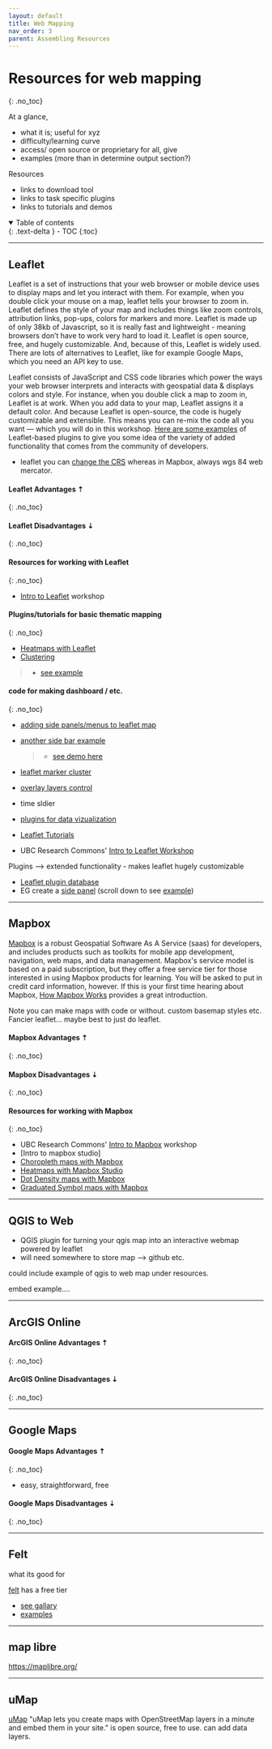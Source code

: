 ```yaml
---
layout: default
title: Web Mapping
nav_order: 3
parent: Assembling Resources
---
```

# Resources for web mapping 
{: .no_toc}

At a glance, 
- what it is; useful for xyz
- difficulty/learning curve
- access/ open source or proprietary 
for all, give 
- examples (more than in determine output section?)

Resources
- links to download tool
- links to task specific plugins
- links to tutorials and demos 

<details open markdown="block">
  <summary>
    Table of contents
  </summary>
  {: .text-delta }
 - TOC
{:toc}
</details>

----

## Leaflet
Leaflet is a set of instructions that your web browser or mobile device uses to display maps and let you interact with them. For example, when you double click your mouse on a map, leaflet tells your browser to zoom in. Leaflet defines the style of your map and includes things like zoom controls, attribution links, pop-ups, colors for markers and more. Leaflet is made up of only 38kb of Javascript, so it is really fast and lightweight - meaning browsers don’t have to work very hard to load it. Leaflet is open source, free, and hugely customizable. And, because of this, Leaflet is widely used. There are lots of alternatives to Leaflet, like for example Google Maps, which you need an API key to use.

Leaflet consists of JavaScript and CSS code libraries which power the ways your web browser interprets and interacts with geospatial data & displays colors and style. For instance, when you double click a map to zoom in, Leaflet is at work. When you add data to your map, Leaflet assigns it a default color. And because Leaflet is open-source, the code is hugely customizable and extensible. This means you can re-mix the code all you want — which you will do in this workshop. [Here are some examples](https://leafletjs.com/plugins.html) of Leaflet-based plugins to give you some idea of the variety of added functionality that comes from the community of developers.



- leaflet you can [change the CRS](https://leafletjs.com/reference.html#crs) whereas in Mapbox, always wgs 84 web mercator. 

#### Leaflet Advantages  ⇡
{: .no_toc}

#### Leaflet Disadvantages ⇣
{: .no_toc}

#### Resources for working with Leaflet
{: .no_toc}
- [Intro to Leaflet](https://ubc-library-rc.github.io/gis-intro-leaflet/) workshop
#### Plugins/tutorials for basic thematic mapping
{: .no_toc}
- [Heatmaps with Leaflet](https://leafletjs.com/plugins.html#heatmaps)
- [Clustering](https://github.com/Leaflet/Leaflet.markercluster)
> - [see example](https://leaflet.github.io/Leaflet.markercluster/example/marker-clustering-realworld.388.html)

#### code for making dashboard / etc. 
{: .no_toc}
- [adding side panels/menus to leaflet map](https://unbam.github.io/Leaflet.SlideMenu/)
- [another side bar example](https://github.com/noerw/leaflet-sidebar-v2)
    > - [see demo here](https://noerw.github.io/leaflet-sidebar-v2/examples/)

- [leaflet marker cluster](https://github.com/leaflet/Leaflet.markercluster)

- [ overlay layers control](https://leafletjs.com/examples/layers-control/)
- time sldier

- [plugins for data vizualization](https://leafletjs.com/plugins.html#dataviz)

- [Leaflet Tutorials](https://leafletjs.com/examples.html)
- UBC Research Commons' [Intro to Leaflet Workshop](https://ubc-library-rc.github.io/gis-intro-leaflet/)

Plugins --> extended functionality - makes leaflet hugely customizable
- [Leaflet plugin database](https://leafletjs.com/plugins.html)
- EG create a [side panel](https://github.com/maxwell-ilai/Leaflet.SidePanel) (scroll down to see [example](https://maxwell-ilai.github.io/Leaflet.SidePanel/examples/))

----

## Mapbox
[Mapbox](https://www.mapbox.com/) is a robust Geospatial Software As A Service (saas) for developers, and includes products such as toolkits for mobile app development, navigation, web maps, and data management. Mapbox's service model is based on a paid subscription, but they offer a free service tier for those interested in using Mapbox products for learning. You will be asked to put in credit card information, however. If this is your first time hearing about Mapbox, [How Mapbox Works](https://docs.mapbox.com/help/getting-started/) provides a great introduction.

Note you can make maps with code or without. custom basemap styles etc. 
Fancier leaflet... maybe best to just do leaflet. 


#### Mapbox Advantages  ⇡
{: .no_toc}

#### Mapbox Disadvantages ⇣
{: .no_toc}

#### Resources for working with Mapbox
{: .no_toc}

- UBC Research Commons' [Intro to Mapbox](https://ubc-library-rc.github.io/intro-mapbox/) workshop
- [Intro to mapbox studio]
- [Choropleth maps with Mapbox](https://labs.mapbox.com/education/thematic-map-types/choropleth/)
- [Heatmaps with Mapbox Studio](https://docs.mapbox.com/help/tutorials/studio-heatmap-tutorial/)
- [Dot Density maps with Mapbox](https://labs.mapbox.com/education/thematic-map-types/dot-density/)
- [Graduated Symbol maps with Mapbox](https://labs.mapbox.com/education/thematic-map-types/graduated-points/)

----
## QGIS to Web
- QGIS plugin for turning your qgis map into an interactive webmap powered by leaflet
- will need somewhere to store map --> github etc. 

could include example of qgis to web map under resources.  

embed example.... 

----
## ArcGIS Online


#### ArcGIS Online Advantages  ⇡
{: .no_toc}

#### ArcGIS Online Disadvantages ⇣
{: .no_toc}

----

## Google Maps 

#### Google Maps Advantages  ⇡
{: .no_toc}
- easy, straightforward, free


#### Google Maps Disadvantages ⇣
{: .no_toc}

----
## Felt
what its good for 

[felt](https://felt.com/)
has a free tier

- [see gallary](https://felt.com/gallery)
- [examples](https://felt.com/map/Baltimore-City-Proposed-Land-Use-April-2024-DEElrNXBRICZ3XTKtmCYKD?loc=39.34342,-76.63756,13.9z)

----
## map libre
https://maplibre.org/


---- 

## uMap
[uMap](https://umap.openstreetmap.fr/en/) "uMap lets you create maps with OpenStreetMap layers in a minute and embed them in your site." is open source, free to use. can add data layers.